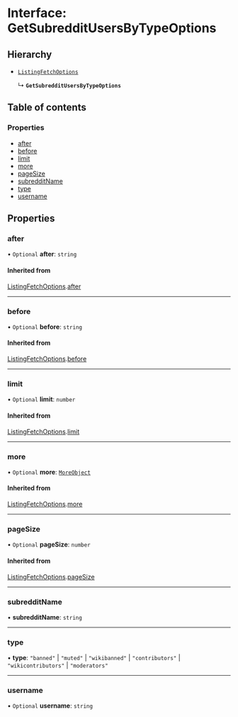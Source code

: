 # Interface: GetSubredditUsersByTypeOptions

## Hierarchy

- [`ListingFetchOptions`](ListingFetchOptions.md)

  ↳ **`GetSubredditUsersByTypeOptions`**

## Table of contents

### Properties

- [after](GetSubredditUsersByTypeOptions.md#after)
- [before](GetSubredditUsersByTypeOptions.md#before)
- [limit](GetSubredditUsersByTypeOptions.md#limit)
- [more](GetSubredditUsersByTypeOptions.md#more)
- [pageSize](GetSubredditUsersByTypeOptions.md#pagesize)
- [subredditName](GetSubredditUsersByTypeOptions.md#subredditname)
- [type](GetSubredditUsersByTypeOptions.md#type)
- [username](GetSubredditUsersByTypeOptions.md#username)

## Properties

### after

• `Optional` **after**: `string`

#### Inherited from

[ListingFetchOptions](ListingFetchOptions.md).[after](ListingFetchOptions.md#after)

---

### before

• `Optional` **before**: `string`

#### Inherited from

[ListingFetchOptions](ListingFetchOptions.md).[before](ListingFetchOptions.md#before)

---

### limit

• `Optional` **limit**: `number`

#### Inherited from

[ListingFetchOptions](ListingFetchOptions.md).[limit](ListingFetchOptions.md#limit)

---

### more

• `Optional` **more**: [`MoreObject`](MoreObject.md)

#### Inherited from

[ListingFetchOptions](ListingFetchOptions.md).[more](ListingFetchOptions.md#more)

---

### pageSize

• `Optional` **pageSize**: `number`

#### Inherited from

[ListingFetchOptions](ListingFetchOptions.md).[pageSize](ListingFetchOptions.md#pagesize)

---

### subredditName

• **subredditName**: `string`

---

### type

• **type**: `"banned"` \| `"muted"` \| `"wikibanned"` \| `"contributors"` \| `"wikicontributors"` \| `"moderators"`

---

### username

• `Optional` **username**: `string`
